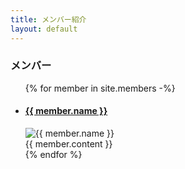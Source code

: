 ```yaml
---
title: メンバー紹介
layout: default
---
```


<h3 class="mt-5 font-bold text-xl mb-2">メンバー</h3>

<ul class="flex">
{% for member in site.members -%}
  <li class="mb-2 bg-white w-1/2 mx-2 p-3 rounded-lg">
    <h4 class="font-bold text-lg mb-2">
      <a href="{{ member.url }}">
        {{ member.name }}
      </a>
    </h4>
    <img src="/img/{{ member.avater }}" alt="{{ member.name }}" class="w-2/3 mx-auto mb-5 rounded-full">
    <div class="article">
      {{ member.content }}
    </div>
  </li>
{% endfor %}
</ul>
